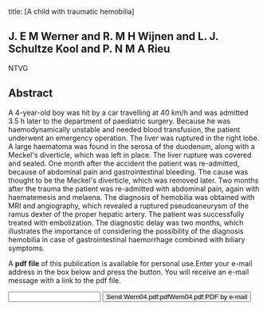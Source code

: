 title: [A child with traumatic hemobilia]

## J. E M Werner and R. M H Wijnen and L. J. Schultze Kool and P. N M A Rieu
NTVG


## Abstract
A 4-year-old boy was hit by a car travelling at 40 km/h and was admitted 3.5 h later to the department of paediatric surgery. Because he was haemodynamically unstable and needed blood transfusion, the patient underwent an emergency operation. The liver was ruptured in the right lobe. A large haematoma was found in the serosa of the duodenum, along with a Meckel's diverticle, which was left in place. The liver rupture was covered and sealed. One month after the accident the patient was re-admitted, because of abdominal pain and gastrointestinal bleeding. The cause was thought to be the Meckel's diverticle, which was removed later. Two months after the trauma the patient was re-admitted with abdominal pain, again with haematemesis and melaena. The diagnosis of hemobilia was obtained with MRI and angiography, which revealed a ruptured pseudoaneurysm of the ramus dexter of the proper hepatic artery. The patient was successfully treated with embolization. The diagnostic delay was two months, which illustrates the importance of considering the possibility of the diagnosis hemobilia in case of gastrointestinal haemorrhage combined with biliary symptoms.

A <b>pdf file</b> of this publication is available for personal use.Enter your e-mail address in the box below and press the button. You will receive an e-mail message with a link to the pdf file.
<form action="sender.php">  <input type="text" name="email">  <input type="submit" value="Send Wern04.pdf:pdfWern04.pdf:PDF by e-mail"></form>
